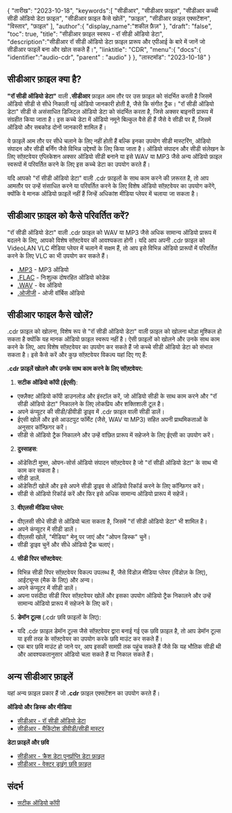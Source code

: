 {
"तारीख": "2023-10-18",
   "keywords":[
"सीडीआर",
"सीडीआर फ़ाइल",
"सीडीआर कच्ची सीडी ऑडियो डेटा फ़ाइल",
"सीडीआर फ़ाइल कैसे खोलें",
"फ़ाइल",
"सीडीआर फ़ाइल एक्सटेंशन",
"विस्तार",
"फ़ाइल"
],
   "author":{
"display_name":"शकील फ़ैज़"
},
"draft": "false",
"toc": true,
"title": "सीडीआर फ़ाइल स्वरूप - रॉ सीडी ऑडियो डेटा",
   "description":"सीडीआर रॉ सीडी ऑडियो डेटा फ़ाइल प्रारूप और एपीआई के बारे में जानें जो सीडीआर फाइलें बना और खोल सकते हैं।",
"linktitle": "CDR",
   "menu":{
      "docs":{
         "identifier":"audio-cdr",
"parent" : "audio"
}
},
"लास्टमॉड": "2023-10-18"
}

## सीडीआर फ़ाइल क्या है?

**"रॉ सीडी ऑडियो डेटा"** वाली **.सीडीआर** फ़ाइल आम तौर पर उस फ़ाइल को संदर्भित करती है जिसमें ऑडियो सीडी से सीधे निकाली गई ऑडियो जानकारी होती है, जैसे कि संगीत ट्रैक। "रॉ सीडी ऑडियो डेटा" सीडी से असंसाधित डिजिटल ऑडियो डेटा को संदर्भित करता है, जिसे अक्सर बाइनरी प्रारूप में संग्रहीत किया जाता है। इस कच्चे डेटा में ऑडियो नमूने बिल्कुल वैसे ही हैं जैसे वे सीडी पर हैं, जिसमें ऑडियो और सबकोड दोनों जानकारी शामिल हैं।

ये फ़ाइलें आम तौर पर सीधे चलाने के लिए नहीं होती हैं बल्कि इनका उपयोग सीडी मास्टरिंग, ऑडियो संपादन और सीडी बर्निंग जैसे विभिन्न उद्देश्यों के लिए किया जाता है। ऑडियो संपादन और सीडी संलेखन के लिए सॉफ़्टवेयर एप्लिकेशन अक्सर ऑडियो सीडी बनाने या इसे WAV या MP3 जैसे अन्य ऑडियो फ़ाइल स्वरूपों में परिवर्तित करने के लिए इस कच्चे डेटा का उपयोग करते हैं।

यदि आपको "रॉ सीडी ऑडियो डेटा" वाली .cdr फ़ाइलों के साथ काम करने की ज़रूरत है, तो आप आमतौर पर उन्हें संसाधित करने या परिवर्तित करने के लिए विशेष ऑडियो सॉफ़्टवेयर का उपयोग करेंगे, क्योंकि वे मानक ऑडियो फ़ाइलें नहीं हैं जिन्हें अधिकांश मीडिया प्लेयर में चलाया जा सकता है।

## सीडीआर फ़ाइल को कैसे परिवर्तित करें?

"रॉ सीडी ऑडियो डेटा" वाली .cdr फ़ाइल को WAV या MP3 जैसे अधिक सामान्य ऑडियो प्रारूप में बदलने के लिए, आपको विशेष सॉफ़्टवेयर की आवश्यकता होगी। यदि आप अपनी .cdr फ़ाइल को VideoLAN VLC मीडिया प्लेयर में चलाने में सक्षम हैं, तो आप इसे विभिन्न ऑडियो प्रारूपों में परिवर्तित करने के लिए VLC का भी उपयोग कर सकते हैं।

- [.MP3](/hi/audio/mp3/) - MP3 ऑडियो
- [.FLAC](/hi/audio/flac/) - निःशुल्क दोषरहित ऑडियो कोडेक
- [.WAV](/hi/ऑडियो/wav/) - वेव ऑडियो
- [.ओजीजी](/hi/ऑडियो/ओजीजी/) - ओजी वॉर्बिस ऑडियो

## सीडीआर फाइल कैसे खोलें?

.cdr फ़ाइल को खोलना, विशेष रूप से "रॉ सीडी ऑडियो डेटा" वाली फ़ाइल को खोलना थोड़ा मुश्किल हो सकता है क्योंकि यह मानक ऑडियो फ़ाइल स्वरूप नहीं है। ऐसी फ़ाइलों को खोलने और उनके साथ काम करने के लिए, आप विशेष सॉफ़्टवेयर का उपयोग कर सकते हैं जो कच्चे सीडी ऑडियो डेटा को संभाल सकता है। इसे कैसे करें और कुछ सॉफ़्टवेयर विकल्प यहां दिए गए हैं:

**.cdr फ़ाइलें खोलने और उनके साथ काम करने के लिए सॉफ़्टवेयर:**

1. **सटीक ऑडियो कॉपी (ईएसी)**:
    





- एक्ज़ैक्ट ऑडियो कॉपी डाउनलोड और इंस्टॉल करें, जो ऑडियो सीडी के साथ काम करने और "रॉ सीडी ऑडियो डेटा" निकालने के लिए लोकप्रिय और शक्तिशाली टूल है।
- अपने कंप्यूटर की सीडी/डीवीडी ड्राइव में .cdr फ़ाइल वाली सीडी डालें।
- ईएसी खोलें और इसे आउटपुट फॉर्मेट (जैसे, WAV या MP3) सहित अपनी प्राथमिकताओं के अनुसार कॉन्फ़िगर करें।
- सीडी से ऑडियो ट्रैक निकालने और उन्हें वांछित प्रारूप में सहेजने के लिए ईएसी का उपयोग करें।
2. **दुस्साहस**:
    





- ऑडेसिटी मुफ़्त, ओपन-सोर्स ऑडियो संपादन सॉफ़्टवेयर है जो "रॉ सीडी ऑडियो डेटा" के साथ भी काम कर सकता है।
- सीडी डालें.
- ऑडेसिटी खोलें और इसे अपने सीडी ड्राइव से ऑडियो रिकॉर्ड करने के लिए कॉन्फ़िगर करें।
- सीडी से ऑडियो रिकॉर्ड करें और फिर इसे अधिक सामान्य ऑडियो प्रारूप में सहेजें।
3. **वीएलसी मीडिया प्लेयर**:
    





- वीएलसी सीधे सीडी से ऑडियो चला सकता है, जिसमें "रॉ सीडी ऑडियो डेटा" भी शामिल है।
- अपने कंप्यूटर में सीडी डालें।
- वीएलसी खोलें, "मीडिया" मेनू पर जाएं और "ओपन डिस्क" चुनें।
- सीडी ड्राइव चुनें और सीधे ऑडियो ट्रैक चलाएं।
4. **सीडी रिपर सॉफ्टवेयर**:
    





- विभिन्न सीडी रिपर सॉफ़्टवेयर विकल्प उपलब्ध हैं, जैसे विंडोज़ मीडिया प्लेयर (विंडोज़ के लिए), आईट्यून्स (मैक के लिए) और अन्य।
- अपने कंप्यूटर में सीडी डालें।
- अपना पसंदीदा सीडी रिपर सॉफ़्टवेयर खोलें और इसका उपयोग ऑडियो ट्रैक निकालने और उन्हें सामान्य ऑडियो प्रारूप में सहेजने के लिए करें।
5. **डेमॉन टूल्स** (.cdr छवि फ़ाइलों के लिए):
    





- यदि .cdr फ़ाइल डेमॉन टूल्स जैसे सॉफ़्टवेयर द्वारा बनाई गई एक छवि फ़ाइल है, तो आप डेमॉन टूल्स या इसी तरह के सॉफ़्टवेयर का उपयोग करके छवि माउंट कर सकते हैं।
- एक बार छवि माउंट हो जाने पर, आप इसकी सामग्री तक पहुंच सकते हैं जैसे कि यह भौतिक सीडी थी और आवश्यकतानुसार ऑडियो चला सकते हैं या निकाल सकते हैं।

## अन्य सीडीआर फ़ाइलें

यहां अन्य फ़ाइल प्रकार हैं जो **.cdr** फ़ाइल एक्सटेंशन का उपयोग करते हैं।

**ऑडियो और डिस्क और मीडिया**
- [सीडीआर - रॉ सीडी ऑडियो डेटा](/hi/ऑडियो/सीडीआर/)
- [सीडीआर - मैकिंटोश डीवीडी/सीडी मास्टर](/hi/डिस्क-एंड-मीडिया/सीडीआर/)

**डेटा फ़ाइलें और छवि**
- [सीडीआर - क्रैश डेटा पुनर्प्राप्ति डेटा फ़ाइल](/hi/डेटा/सीडीआर-क्रैश/)
- [सीडीआर - वेक्टर ड्राइंग छवि फ़ाइल](/hi/छवि/सीडीआर/)

## संदर्भ
* [सटीक ऑडियो कॉपी](https://en.wikipedia.org/wiki/Exact_Audio_Copy)

